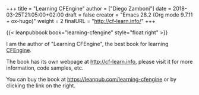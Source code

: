 +++
title = "Learning CFEngine"
author = ["Diego Zamboni"]
date = 2018-03-25T21:05:00+02:00
draft = false
creator = "Emacs 28.2 (Org mode 9.7.11 + ox-hugo)"
weight = 2
finalURL = "http://cf-learn.info/"
+++

{{< leanpubbook book="learning-cfengine" style="float:right" >}}

I am the author of "Learning CFEngine", the best book for learning [CFEngine](http://cfengine.com/).

The book has its own webpage at <http://cf-learn.info>, please visit it for more information, code samples, etc.

You can buy the book at <https://leanpub.com/learning-cfengine> or by clicking the link on the right.

<!--more-->

&nbsp;
